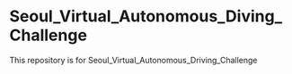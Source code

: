 # Seoul_Virtual_Autonomous_Diving_Challenge
This repository is for Seoul_Virtual_Autonomous_Driving_Challenge

